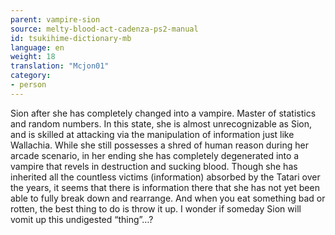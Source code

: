 ```yaml
---
parent: vampire-sion
source: melty-blood-act-cadenza-ps2-manual
id: tsukihime-dictionary-mb
language: en
weight: 18
translation: "Mcjon01"
category:
- person
---
```


Sion after she has completely changed into a vampire. Master of statistics and random numbers.
In this state, she is almost unrecognizable as Sion, and is skilled at attacking via the manipulation of information just like Wallachia.
While she still possesses a shred of human reason during her arcade scenario, in her ending she has completely degenerated into a vampire that revels in destruction and sucking blood.
Though she has inherited all the countless victims (information) absorbed by the Tatari over the years, it seems that there is information there that she has not yet been able to fully break down and rearrange. And when you eat something bad or rotten, the best thing to do is throw it up.
I wonder if someday Sion will vomit up this undigested “thing”…?

